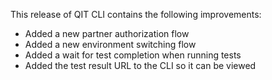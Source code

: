 This release of QIT CLI contains the following improvements:

- Added a new partner authorization flow
- Added a new environment switching flow
- Added a wait for test completion when running tests
- Added the test result URL to the CLI so it can be viewed
